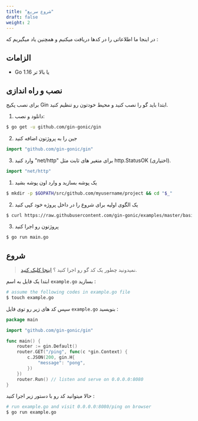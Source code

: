 ```yaml
---
title: "شروع سریع"
draft: false
weight: 2
---
```


در اینجا ما اطلاعاتی را در کدها دریافت میکنیم و همچنین یاد میگیریم که :

## الزامات

- Go 1.16 یا بالا تر

## نصب و راه اندازی

برای نصب پکیج Gin ابتدا باید گو را نصب کنید و محیط خودتون رو تنظیم کنید.

1. دانلود و نصب:

```sh
$ go get -u github.com/gin-gonic/gin
```

2. جین را به پروژتون اضافه کنید

```go
import "github.com/gin-gonic/gin"
```

3. وارد کنید "net/http" برای متغیر های ثابت مثل http.StatusOK (اختیاری).

```go
import "net/http"
```

1. یک پوشه بسازید و وارد اون پوشه بشید

```sh
$ mkdir -p $GOPATH/src/github.com/myusername/project && cd "$_"
```

2. یک الگوی اولیه برای شروع را در داخل پروژه خود کپی کنید

```sh
$ curl https://raw.githubusercontent.com/gin-gonic/examples/master/basic/main.go > main.go
```

3. پروژتون رو اجرا کنید

```sh
$ go run main.go
```

## شروع

> نمیدونید چطور یک کد گو رو اجرا کنید ؟ [اینجا کلیک کنید](https://golang.org/doc/code.html).

ابتدا یک فایل به اسم `example.go` بسازید :

```sh
# assume the following codes in example.go file
$ touch example.go
```

سپس کد های زیر رو توی فایل `example.go` بنویسید :

```go
package main

import "github.com/gin-gonic/gin"

func main() {
	router := gin.Default()
	router.GET("/ping", func(c *gin.Context) {
		c.JSON(200, gin.H{
			"message": "pong",
		})
	})
	router.Run() // listen and serve on 0.0.0.0:8080
}
```

حالا میتوانید کد رو با دستور زیر اجرا کنید :

```sh
# run example.go and visit 0.0.0.0:8080/ping on browser
$ go run example.go
```
